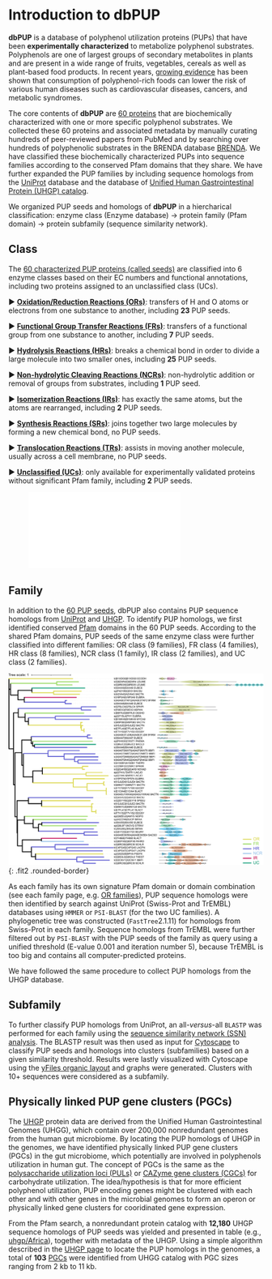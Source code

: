 # Introduction to dbPUP

**dbPUP** is a database of polyphenol utilization proteins (PUPs) that have been **experimentally characterized** to metabolize polyphenol substrates. Polyphenols are one of largest groups of secondary metabolites in plants and are present in a wide range of fruits, vegetables, cereals as well as plant-based food products. In recent years, [growing evidence](https://pubs.rsc.org/ko/content/articlehtml/2019/fo/c8fo01997e) has been shown that consumption of polyphenol-rich foods can lower the risk of various human diseases such as cardiovascular diseases, cancers, and metabolic syndromes. 

The core contents of **dbPUP** are [60 proteins](./characterized) that are biochemically characterized with one or more specific polyphenol substrates. We collected these 60 proteins and associated metadata by manually curating hundreds of peer-reviewed papers from PubMed and by searching over hundreds of polyphenolic substrates in the BRENDA database [BRENDA](https://www.brenda-enzymes.org/). We have classified these biochemically characterized PUPs into sequence families according to the conserved Pfam domains that they share. We have further expanded the PUP families by including sequence homologs from the [UniProt](https://www.uniprot.org/) database and the database of [Unified Human Gastrointestinal Protein (UHGP) catalog](https://www.nature.com/articles/s41587-020-0603-3).

We organized PUP seeds and homologs of **dbPUP** in a hiercharical classification: enzyme class (Enzyme database) -> protein family (Pfam domain) -> protein subfamily (sequence similarity network).

## Class

The [60 characterized PUP proteins (called seeds)](./characterized) are classified into 6 enzyme classes based on their EC numbers and functional annotations, including two proteins assigned to an unclassified class (UCs).

&#9658; [**Oxidation/Reduction Reactions (ORs)**](./classes/ORs): transfers of H and O atoms or electrons from one substance to another, including **23** PUP seeds.

&#9658;  [**Functional Group Transfer Reactions (FRs)**](./classes/FRs): transfers of a functional group from one substance to another, including **7** PUP seeds.

&#9658; [**Hydrolysis Reactions (HRs)**](./classes/HRs): breaks a chemical bond in order to divide a large molecule into two smaller ones, including **25** PUP seeds.

&#9658; [**Non-hydrolytic Cleaving Reactions (NCRs)**](./classes/NCRs): non-hydrolytic addition or removal of groups from substrates,  including  **1** PUP seed.

&#9658; [**Isomerization Reactions (IRs)**](./classes/IRs): has exactly the same atoms, but the atoms are rearranged, including **2** PUP seeds.

&#9658; [**Synthesis Reactions (SRs)**](./classes/SRs): joins together two large molecules by forming a new chemical bond, no PUP seeds.

&#9658; [**Translocation Reactions (TRs)**](./classes/TRs): assists in moving another molecule, usually across a cell membrane, no PUP seeds.

&#9658; [**Unclassified (UCs)**](./classes/UCs): only available for experimentally validated proteins without significant Pfam family, including **2** PUP seeds.

<figure class="fit">
    <embed type="image/svg+xml" src="./static/images/text_content/figures/family_count.svg" />
</figure>

## Family

In addition to the [60 PUP seeds](./characterized), dbPUP also contains PUP sequence homologs from [UniProt](https://www.uniprot.org/) and [UHGP](https://www.nature.com/articles/s41587-020-0603-3). To identify PUP homologs, we first identified conserved [Pfam](http://pfam.xfam.org/) domains in the 60 PUP seeds. According to the shared Pfam domains, PUP seeds of the same enzyme class were further classified into different families: OR class (9 families), FR class (4 families), HR class (8 families), NCR class (1 family), IR class (2 families), and UC class (2 families). 

![characterized_protein](./static/images/text_content/figures/characterized_protein.jpg){: .fit2 .rounded-border}

As each family has its own signature Pfam domain or domain combination (see each family page, e.g. [OR families](./classes/ORs#pfam-information)), PUP sequence homologs were then identified by search against UniProt (Swiss-Prot and TrEMBL) databases using `HMMER` or `PSI-BLAST` (for the two UC families). A phylogenetic tree was constructed (`FastTree`2.1.11) for homologs from Swiss-Prot in each family. Sequence homologs from TrEMBL were further filtered out by `PSI-BLAST` with the PUP seeds of the family as query using a unified threshold (E-value 0.001 and iteration number 5), because TrEMBL is too big and contains all computer-predicted proteins. 

We have followed the same procedure to collect PUP homologs from the UHGP database.

## Subfamily

To further classify PUP homologs from UniProt, an all-*versus*-all `BLASTP` was performed for each family using the [sequence similarity network (SSN) analysis](https://efi.igb.illinois.edu/efi-est/tutorial.php). The BLASTP result was then used as input for [Cytoscape](https://cytoscape.org/) to classify PUP seeds and homologs into clusters (subfamilies) based on a given similarity threshold. Results were lastly visualized with Cytoscape using the [yFiles organic layout](https://www.yworks.com/products/yfiles-layout-algorithms-for-cytoscape) and graphs were generated. Clusters with 10+ sequences were considered as a subfamily. 

## Physically linked PUP gene clusters (PGCs)

The [UHGP](https://www.nature.com/articles/s41587-020-0603-3) protein data are derived from the Unified Human Gastrointestinal Genomes (UHGG), which contain over 200,000 nonredundant genomes from the human gut microbiome. By locating the PUP homologs of UHGP in the genomes, we have identified physically linked PUP gene clusters (PGCs) in the gut microbiome, which potentially are involved in polyphenols utilization in human gut. The concept of PGCs is the same as the [polysaccharide utilization loci (PULs)](https://pubmed.ncbi.nlm.nih.gov/28138099/) or [CAZyme gene clusters (CGCs)](https://academic.oup.com/nar/article/46/W1/W95/4996582) for carbohydrate utilization. The idea/hypothesis is that for more efficient polyphenol utilization, PUP encoding genes might be clustered with each other and with other genes in the microbial genomes to form an operon or physically linked gene clusters for cooridinated gene expression. 

From the Pfam search, a nonredundant protein catalog with **12,180** UHGP sequence homologs of PUP seeds was yielded and presented in table (e.g., [uhgp/Africa](./uhgp/Africa)), together with metadata of the UHGP. Using a simple algorithm described in the [UHGP page](./uhgp_home) to locate the PUP homologs in the genomes, a total of **103** [PGCs](./uhgp/Cluster) were identified from UHGG catalog with PGC sizes ranging from 2 kb to 11 kb.

